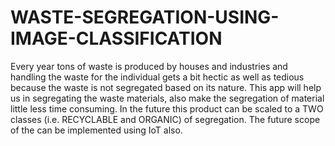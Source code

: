 # WASTE-SEGREGATION-USING-IMAGE-CLASSIFICATION
Every year tons of waste is produced by houses and industries and handling the waste for the individual gets a bit hectic as well as tedious because the waste is not segregated based on its nature. This app will help us in segregating the waste materials, also make the segregation of material little less time consuming. In the future this product can be scaled to a TWO classes (i.e. RECYCLABLE and ORGANIC) of segregation.
The future scope of the can be implemented using IoT also. 
